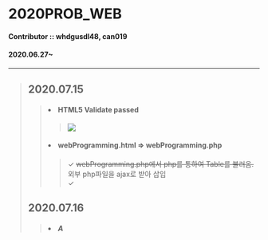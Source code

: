 # 2020PROB_WEB
#### Contributor :: whdgusdl48, can019
#### 2020.06.27~
<hr/>

>## **2020.07.15**
> >#### <li> **HTML5 Validate passed**
> > > <img src = "https://user-images.githubusercontent.com/26926966/87548043-ec73a100-c6e6-11ea-9ada-1a8acc19ead3.png" >
> >#### <li> **webProgramming.html => webProgramming.php**
> > > ✓ ~~webProgramming.php에서 php를 통하여 Table를 불러옴.~~ 외부 php파일을 ajax로 받아 삽입  
> > > ✓
>## **2020.07.16**
> >##### <li> A
